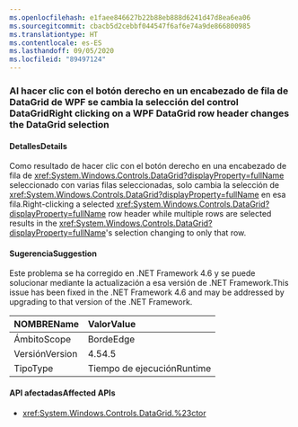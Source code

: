 ```yaml
---
ms.openlocfilehash: e1faee846627b22b88eb888d6241d47d8ea6ea06
ms.sourcegitcommit: cbacb5d2cebbf044547f6af6e74a9de866800985
ms.translationtype: HT
ms.contentlocale: es-ES
ms.lasthandoff: 09/05/2020
ms.locfileid: "89497124"
---
```

### <a name="right-clicking-on-a-wpf-datagrid-row-header-changes-the-datagrid-selection"></a><span data-ttu-id="797f9-101">Al hacer clic con el botón derecho en un encabezado de fila de DataGrid de WPF se cambia la selección del control DataGrid</span><span class="sxs-lookup"><span data-stu-id="797f9-101">Right clicking on a WPF DataGrid row header changes the DataGrid selection</span></span>

#### <a name="details"></a><span data-ttu-id="797f9-102">Detalles</span><span class="sxs-lookup"><span data-stu-id="797f9-102">Details</span></span>

<span data-ttu-id="797f9-103">Como resultado de hacer clic con el botón derecho en una encabezado de fila de <xref:System.Windows.Controls.DataGrid?displayProperty=fullName> seleccionado con varias filas seleccionadas, solo cambia la selección de <xref:System.Windows.Controls.DataGrid?displayProperty=fullName> en esa fila.</span><span class="sxs-lookup"><span data-stu-id="797f9-103">Right-clicking a selected <xref:System.Windows.Controls.DataGrid?displayProperty=fullName> row header while multiple rows are selected results in the <xref:System.Windows.Controls.DataGrid?displayProperty=fullName>'s selection changing to only that row.</span></span>

#### <a name="suggestion"></a><span data-ttu-id="797f9-104">Sugerencia</span><span class="sxs-lookup"><span data-stu-id="797f9-104">Suggestion</span></span>

<span data-ttu-id="797f9-105">Este problema se ha corregido en .NET Framework 4.6 y se puede solucionar mediante la actualización a esa versión de .NET Framework.</span><span class="sxs-lookup"><span data-stu-id="797f9-105">This issue has been fixed in the .NET Framework 4.6 and may be addressed by upgrading to that version of the .NET Framework.</span></span>

| <span data-ttu-id="797f9-106">NOMBRE</span><span class="sxs-lookup"><span data-stu-id="797f9-106">Name</span></span>    | <span data-ttu-id="797f9-107">Valor</span><span class="sxs-lookup"><span data-stu-id="797f9-107">Value</span></span>       |
|:--------|:------------|
| <span data-ttu-id="797f9-108">Ámbito</span><span class="sxs-lookup"><span data-stu-id="797f9-108">Scope</span></span>   |<span data-ttu-id="797f9-109">Borde</span><span class="sxs-lookup"><span data-stu-id="797f9-109">Edge</span></span>|
|<span data-ttu-id="797f9-110">Versión</span><span class="sxs-lookup"><span data-stu-id="797f9-110">Version</span></span>|<span data-ttu-id="797f9-111">4.5</span><span class="sxs-lookup"><span data-stu-id="797f9-111">4.5</span></span>|
|<span data-ttu-id="797f9-112">Tipo</span><span class="sxs-lookup"><span data-stu-id="797f9-112">Type</span></span>|<span data-ttu-id="797f9-113">Tiempo de ejecución</span><span class="sxs-lookup"><span data-stu-id="797f9-113">Runtime</span></span>|

#### <a name="affected-apis"></a><span data-ttu-id="797f9-114">API afectadas</span><span class="sxs-lookup"><span data-stu-id="797f9-114">Affected APIs</span></span>

- <xref:System.Windows.Controls.DataGrid.%23ctor>

<!--

#### Affected APIs

- `M:System.Windows.Controls.DataGrid.#ctor`

-->
